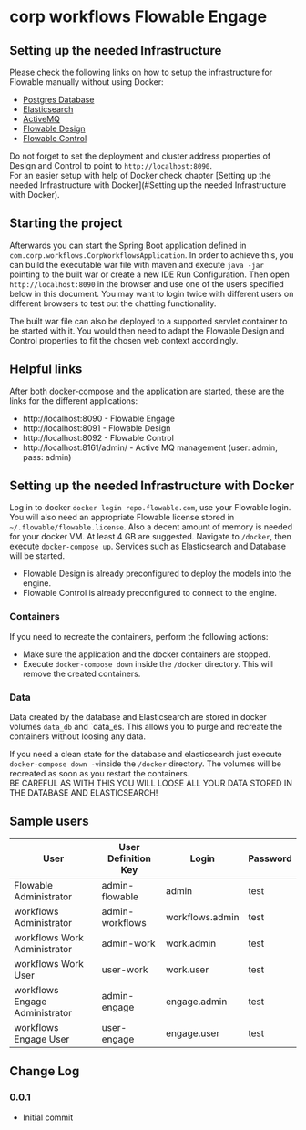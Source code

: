 # corp workflows Flowable Engage

## Setting up the needed Infrastructure
Please check the following links on how to setup the infrastructure for Flowable manually without
using Docker:

- [Postgres Database](https://documentation.flowable.com/latest/admin/installs/engage-full/#database-1)
- [Elasticsearch](https://documentation.flowable.com/latest/admin/installs/engage-full/#elasticsearch-1)
- [ActiveMQ](https://documentation.flowable.com/latest/admin/installs/engage-full/#activemq-engage)
- [Flowable Design](https://documentation.flowable.com/latest/admin/installs/engage-full/#flowable-design)
- [Flowable Control](https://documentation.flowable.com/latest/admin/installs/engage-full/#flowable-control)

Do not forget to set the deployment and cluster address properties of Design and Control to point to
`http://localhost:8090`.  
For an easier setup with help of Docker check chapter [Setting up the needed Infrastructure with Docker](#Setting up the needed Infrastructure with Docker).

## Starting the project
Afterwards you can start the Spring Boot application defined in `com.corp.workflows.CorpWorkflowsApplication`. In order to achieve this,
you can build the executable war file with maven and execute `java -jar` pointing to the built war or create a new IDE Run Configuration. 
Then open `http://localhost:8090` in the browser and use one of the users specified below in this document.
You may want to login twice with different users on different browsers to test out the chatting functionality.

The built war file can also be deployed to a supported servlet container to be started with it.
You would then need to adapt the Flowable Design and Control properties to fit the chosen web context accordingly.

## Helpful links
After both docker-compose and the application are started, these are the links for the different applications:

- http://localhost:8090 - Flowable Engage
- http://localhost:8091 - Flowable Design
- http://localhost:8092 - Flowable Control
- http://localhost:8161/admin/ - Active MQ management (user: admin, pass: admin)

## Setting up the needed Infrastructure with Docker
Log in to docker `docker login repo.flowable.com`, use your Flowable login.
You will also need an appropriate Flowable license stored in `~/.flowable/flowable.license`.
Also a decent amount of memory is needed for your docker VM. At least 4 GB are suggested.
Navigate to `/docker`, then execute `docker-compose up`. Services such as Elasticsearch and Database will be started.

- Flowable Design is already preconfigured to deploy the models into the engine.
- Flowable Control is already preconfigured to connect to the engine.

### Containers
If you need to recreate the containers, perform the following actions:
- Make sure the application and the docker containers are stopped.
- Execute `docker-compose down` inside the `/docker` directory. This will remove the created containers.

### Data
Data created by the database and Elasticsearch are stored in docker volumes `data_db` and `data_es.
This allows you to purge and recreate the containers without loosing any data.

If you need a clean state for the database and elasticsearch just execute `docker-compose down -v`inside the `/docker` directory.
The volumes will be recreated as soon as you restart the containers.  
BE CAREFUL AS WITH THIS YOU WILL LOOSE ALL YOUR DATA STORED IN THE DATABASE AND ELASTICSEARCH!

## Sample users
| User | User Definition Key | Login | Password |
| -------------| ------------- | ------------- | ------------- |
| Flowable Administrator | admin-flowable | admin | test |
| workflows Administrator | admin-workflows | workflows.admin | test |
| workflows Work Administrator | admin-work | work.admin | test |
| workflows Work User | user-work | work.user | test |
| workflows Engage Administrator | admin-engage | engage.admin | test |
| workflows Engage User | user-engage | engage.user | test |

## Change Log

### 0.0.1
- Initial commit